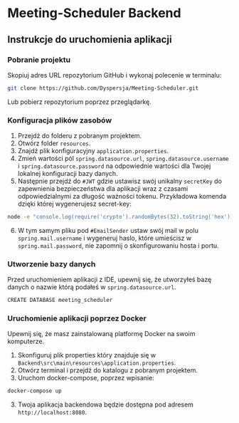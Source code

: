 # Meeting-Scheduler Backend

## Instrukcje do uruchomienia aplikacji

### Pobranie projektu

Skopiuj adres URL repozytorium GitHub i wykonaj polecenie w terminalu:

```bash
git clone https://github.com/Dyspersja/Meeting-Scheduler.git
```
Lub pobierz repozytorium poprzez przeglądarkę.

### Konfiguracja plików zasobów

1. Przejdź do folderu z pobranym projektem.
2. Otwórz folder `resources`.
3. Znajdź plik konfiguracyjny `application.properties`.
4. Zmień wartości pól `spring.datasource.url`, `spring.datasource.username` i `spring.datasource.password` na odpowiednie wartości dla Twojej lokalnej konfiguracji bazy danych.
5. Następnie przejdź do `#JWT` gdzie ustawisz swój unikalny `secretKey` do zapewnienia bezpieczeństwa dla aplikacji wraz z czasami odpowiedzialnymi za długość ważności tokenu. Przykładowa komenda dzięki której wygenerujesz secret-key:
```bash
node -e "console.log(require('crypto').randomBytes(32).toString('hex'))"
```
6. W tym samym pliku pod `#EmailSender` ustaw swój mail w polu `spring.mail.username` i wygeneruj haslo, które umieścisz w `spring.mail.password`, nie zapomnij o skonfigurowaniu hosta i portu.

### Utworzenie bazy danych

Przed uruchomieniem aplikacji z IDE, upewnij się, że utworzyłeś bazę danych o nazwie którą podałeś w `spring.datasource.url`.
```bash
CREATE DATABASE meeting_scheduler
```


### Uruchomienie aplikacji poprzez Docker

Upewnij się, że masz zainstalowaną platformę Docker na swoim komputerze.

1. Skonfiguruj plik properties który znajduje się w `Backend\src\main\resources\application.properties`.
2. Otwórz terminal i przejdź do katalogu z pobranym projektem.
3. Uruchom docker-compose, poprzez wpisanie:


```bash
docker-compose up
```
3. Twoja aplikacja backendowa będzie dostępna pod adresem `http://localhost:8080`.
